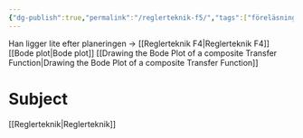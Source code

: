 ```yaml
---
{"dg-publish":true,"permalink":"/reglerteknik-f5/","tags":["föreläsning","reglerteknik"]}
---
```


Han ligger lite efter planeringen → [[Reglerteknik F4\|Reglerteknik F4]]
	[[Bode plot\|Bode plot]]
	[[Drawing the Bode Plot of a composite Transfer Function\|Drawing the Bode Plot of a composite Transfer Function]]





# Subject
[[Reglerteknik\|Reglerteknik]]
